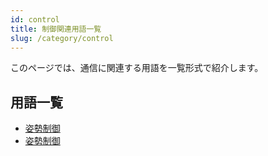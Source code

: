 ```yaml
---
id: control
title: 制御関連用語一覧
slug: /category/control
---
```


このページでは、通信に関連する用語を一覧形式で紹介します。

## 用語一覧

- [姿勢制御](/docs/control/technology/attitude-control)
- [姿勢制御](/docs/control/technology/rendezvous-docking)
